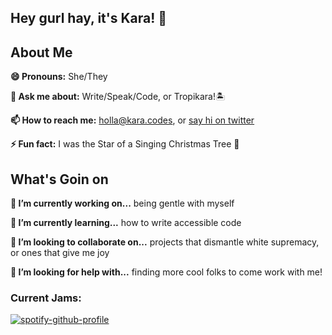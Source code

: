 ## Hey gurl hay, it's Kara! 👋

## About Me

**😄 Pronouns:** She/They

**💬 Ask me about:** Write/Speak/Code, or Tropikara!🏝

**📫 How to reach me:** holla@kara.codes, or [say hi on twitter](https://twitter.com/KaraAJC)

**⚡ Fun fact:** I was the Star of a Singing Christmas Tree 🌟

## What's Goin on

**🔭 I’m currently working on...** being gentle with myself

**🌱 I’m currently learning...** how to write accessible code

**👯 I’m looking to collaborate on...** projects that dismantle white supremacy, or ones that give me joy

**🤔 I’m looking for help with...** finding more cool folks to come work with me!

### Current Jams:
  [![spotify-github-profile](https://spotify-github-profile.vercel.app/api/view?uid=karaajc&cover_image=true&theme=default)](https://spotify-github-profile.vercel.app/api/view?uid=karaajc&redirect=true)
